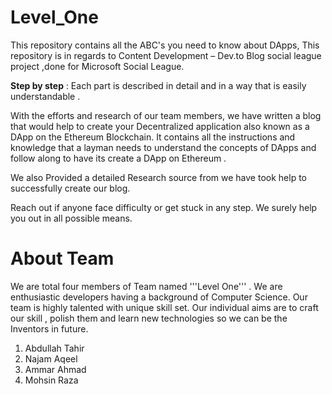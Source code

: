 # Level_One
This repository contains all the ABC's you need to know about DApps, This  repository is in regards to Content Development – Dev.to Blog social league  project ,done for Microsoft Social League. 

**Step by step** : Each part is described in detail and in a way that is easily understandable .

With the efforts and research of our team members, we have written a blog that would help to create your Decentralized application also known as a DApp on the Ethereum Blockchain. It contains all the instructions and knowledge that a layman needs to understand the concepts of DApps and follow along to have its create a DApp on Ethereum . 

We also Provided a detailed Research source from we have took help to successfully create our blog. 


Reach out if anyone face difficulty or get stuck in any step. We surely help you out in all possible means.

<h1> About Team </h1>

We are total four members of Team named '''Level One''' . We are enthusiastic developers having a background of Computer Science. Our team is highly talented with unique skill set. Our individual aims are to craft our skill , polish them and learn new technologies so we can be the Inventors in future.     

1. Abdullah Tahir
2. Najam Aqeel
3. Ammar Ahmad
4. Mohsin Raza

